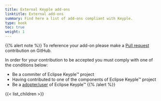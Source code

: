```yaml
---
title: External Keyple add-ons
linktitle: External add-ons
summary: Find here a list of add-ons compliant with Keyple.
type: book
toc: true
weight: 1
---
```


{{% alert note %}}
To reference your add-on please make a [Pull request](https://github.com/eclipse/keyple-website/pulls) contribution on GitHub.

In order for your contribution to be accepted you must comply with one of the conditions below:

- Be a commiter of Eclipse Keyple™ project
- Having contributed to one of the components of Eclipse Keyple™ project
- Be a [adopter/user](https://iot.eclipse.org/adopters/) of Eclipse Keyple™
{{% /alert %}}

{{< list_children >}}
